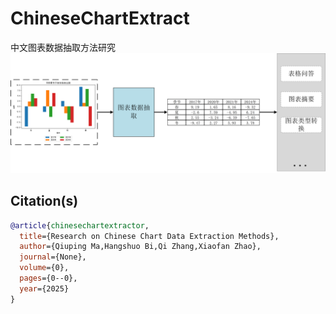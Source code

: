# ChineseChartExtract
中文图表数据抽取方法研究
![rule-base](./assets/chartextractor.png)
## Citation(s)
```bibtex
@article{chinesechartextractor,
  title={Research on Chinese Chart Data Extraction Methods},
  author={Qiuping Ma,Hangshuo Bi,Qi Zhang,Xiaofan Zhao},
  journal={None},
  volume={0},
  pages={0--0},
  year={2025}
}
```
